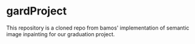 # gardProject
This repository is a cloned repo from bamos' implementation of semantic image inpainting for our graduation project.
